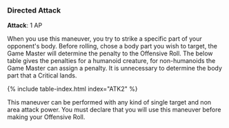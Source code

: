 ### Directed Attack
**Attack**: 1 AP

When you use this maneuver, you try to strike a specific part of your opponent's body. Before rolling, chose a body part you wish to target, the Game Master will determine the penalty to the Offensive Roll. The below table gives the penalties for a humanoid creature, for non-humanoids the Game Master can assign a penalty. It is unnecessary to determine the body part that a Critical lands.

{% include table-index.html index="ATK2" %}

This maneuver can be performed with any kind of single target and non area attack power. You must declare that you will use this maneuver before making your Offensive Roll.